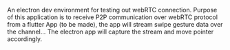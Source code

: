 An electron dev environment for testing out webRTC connection.
Purpose of this application is to receive P2P communication over webRTC protocol from a flutter App (to be made), the app will stream swipe gesture data over the channel...
The electron app will capture the stream and move pointer accordingly.
